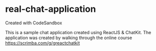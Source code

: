# real-chat-application
Created with CodeSandbox

This is a sample chat application created using ReactJS & ChatKit. The application was created by walking through the online course https://scrimba.com/g/greactchatkit
